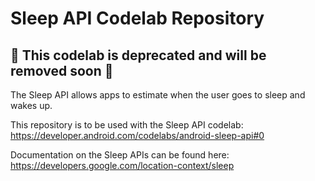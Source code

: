 Sleep API Codelab Repository
======================

## 🛑 This codelab is deprecated and will be removed soon 🛑


The Sleep API allows apps to estimate when the user goes to sleep and wakes up.

This repository is to be used with the Sleep API codelab:
https://developer.android.com/codelabs/android-sleep-api#0

Documentation on the Sleep APIs can be found here:
https://developers.google.com/location-context/sleep
